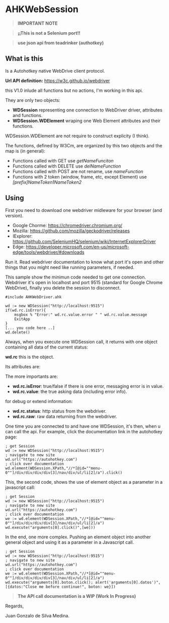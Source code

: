 # AHKWebSession

> __IMPORTANT NOTE__

>__¡¡This is not a Selenium port!!__

>__use json api from teadrinker (authotkey)__

## What is this

Is a Autohotkey native WebDrive client protocol.

__Url API definition:__ https://w3c.github.io/webdriver

this V1.0 inlude all functions but no actions, I'm working in this api.

They are only two objects:

- __WDSession__ representing one connection to WebDriver driver, attributes and functions.
- __WDSession.WDElement__ wraping one Web Element attributes and their functions.

WDSession.WDElement are not require to construct explicity (I think).

The functions, defined by W3Cm, are organized by this two objects and the map is (in general):

- Functions called with GET use _getNameFunciton_
- Functions called with DELETE use _delNameFunction_
- Functions called with POST are not rename, use _nameFunction_
- Functions with 2 token (window, frame, etc, except Element) use _[prefix]NameToken1NameToken2_

## Using

First you need to download one webdriver midleware for your browser (and version).
- Google Chorme: https://chromedriver.chromium.org/
- Mozilla: https://github.com/mozilla/geckodriver/releases
- IExplorer: https://github.com/SeleniumHQ/selenium/wiki/InternetExplorerDriver
- Edge: https://developer.microsoft.com/en-us/microsoft-edge/tools/webdriver/#downloads

Run it. Read webdriver documentation to know what port it's open and other things that you might need like running parameters, if needed.

This sample show the minimun code needed to get one connection. Webdriver it's open in localhost and port 9515 (standard for Google Chrome WebDrive), finally you delete the session to disconnect.

```
#include AHKWebDriver.ahk

wd := new WDSession("http://localhost:9515")
if(wd.rc.isError){
    msgbox % "Error:" wd.rc.value.error " " wd.rc.value.message
    ExitApp
}
[... you code here ..]
wd.delete()
```

Always, when you execute one WDSession call, it returns with one object containing all data of the current status:

__wd.rc__ this is the object.

Its attributes are:

The more importants are:
- __wd.rc.isError__: true/false if there is one 
error, messaging error is in value.
- __wd.rc.value__: the true asking data (including error info).

for debug or extend information:

- __wd.rc.status__: http status from the webdriver.
- __wd.rc.raw__: raw data returning from the webdriver.

One time you are connected to and have one WDSession, it's then, when u can call the api. For example, click the documentation link in the autohotkey page:

```
; get Session
wd := new WDSession("http://localhost:9515")
; navigate to new site
wd.url("https://autohotkey.com")
; click over documentation
wd.element(WDSession.XPath,"//*[@id=""menu-0""]/div/div/div/div[3]/nav/div/ul/li[2]/a").click()
```

This, the second code, shows the use of element object as a parameter in a javascript call:

```
; get Session
wd := new WDSession("http://localhost:9515")
; navigate to new site
wd.url("https://autohotkey.com")
; click over documentation
we := wd.element(WDSession.XPath,"//*[@id=""menu-0""]/div/div/div/div[3]/nav/div/ul/li[2]/a")
wd.execute("arguments[0].click()",[we])) 
```

In the end, one more complex. Pushing an element object into another general object and using it as a parameter in a Javascript call.

```
; get Session
wd := new WDSession("http://localhost:9515")
; navigate to new site
wd.url("https://autohotkey.com")
; click over documentation
we := wd.element(WDSession.XPath,"//*[@id=""menu-0""]/div/div/div/div[3]/nav/div/ul/li[2]/a")
wd.execute("arguments[0].boton.click(); alert('arguments[0].datos')",[{datos:"Close me before continue!", boton: we}])
```
> __The API call documentation is a WIP (Work In Progress)__

Regards,

Juan Gonzalo de Silva Medina.
